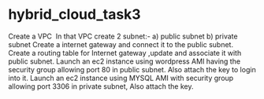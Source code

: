 # hybrid_cloud_task3
Create a VPC 
In that VPC create 2 subnet:- a) public subnet b) private subnet
Create a internet gateway and connect it to the public subnet. 
Create a routing table for Internet gateway ,update and associate it with public subnet. 
Launch an ec2 instance using wordpress AMI having the security group allowing port 80 in public subnet. Also attach the key to login into it. 
Launch an ec2 instance using MYSQL AMI with security group allowing port 3306 in private subnet, Also attach the key.
